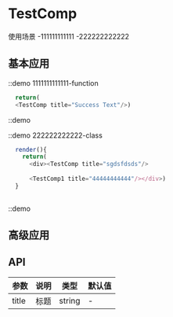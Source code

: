 # TestComp
使用场景
-111111111111
-222222222222

## 基本应用
::demo 1111111111111-function
```js
  return(
  <TestComp title="Success Text"/>)
```
::demo

::demo 222222222222-class
```js
  render(){
    return(
      <div><TestComp title="sgdsfdsds"/>
      
      <TestComp1 title="44444444444"/></div>)
  }
 
```
::demo

## 高级应用


## API

| 参数 | 说明 | 类型 | 默认值 |
| --- | --- | --- | --- |
| title | 标题 | string| - |
